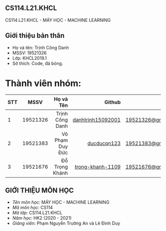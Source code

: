 ## CS114.L21.KHCL
CS114.L21.KHCL - MÁY HỌC - MACHINE LEARNING
## Giới thiệu bản thân
- Họ và tên: Trịnh Công Danh
- MSSV: 19521326
- Lớp: KHCL2019.1
- Sở thích: Code, đá bóng.
# Thành viên nhóm:
| STT    | MSSV          | Họ và Tên              | Github                                                  | Email                   |
| ------ |:-------------:| ----------------------:|--------------------------------------------------------:|-------------------------:
| 1      | 19521326      | Trịnh Công Danh        |[danhtrinh15092001](https://github.com/danhtrinh15092001)|19521326@gm.uit.edu.vn   |
| 2      | 19521383      | Võ Phạm Duy Đức        |[ducducqn123](https://github.com/ducducqn123)            |19521383@gm.uit.edu.vn   |
| 3      | 19521676      | Đỗ Trọng Khánh         |[trong-khanh-1109](https://github.com/trong-khanh-1109)  |19521676@gm.uit.edu.vn   |
## GIỚI THIỆU MÔN HỌC
* *Tên môn học:* MÁY HỌC - MACHINE LEARNING
* *Mã môn học:* CS114
* *Mã lớp:* CS114.L21.KHCL
* *Năm học:* HK2 (2020 - 2021)
* *Giảng viên:* Phạm Nguyễn Trường An và Lê Đình Duy
